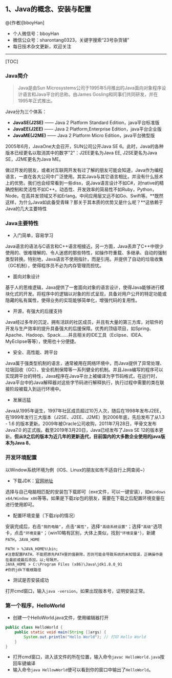 ## 1、Java的概念、安装与配置

@(作者)[bboyHan]

* 个人微信号：bboyHan
* 微信公众号：sharontang0323，关键字搜索“23号杂货铺”
* 每日技术杂文更新，欢迎关注

-------------------

[TOC]

### Java简介

> Java是由Sun Microsystems公司于1995年5月推出的Java面向对象程序设计语言和Java平台的总称。由James Gosling和同事们共同研发，并在1995年正式推出。

Java分为三个体系：
+ **JavaSE(J2SE)**  —— Java 2 Platform Standard Edition，java平台标准版
+ **JavaEE(J2EE)**   —— Java 2 Platform,Enterprise Edition，java平台企业版
+ **JavaME(J2ME)** —— Java 2 Platform Micro Edition，java平台微型版

2005年6月，JavaOne大会召开，SUN公司公开Java SE 6。此时，Java的各种版本已经更名以取消其中的数字"2"：J2EE更名为Java EE, J2SE更名为Java SE，J2ME更名为Java ME。

做过开发的朋友，或者对互联网开发有过了解的朋友可能会知道，Java作为编程语言，一直在各大公司中广泛使用。其实Java与其它语言相比，并没有什么技术上的优势。我们也会经常看到一些diss，说Java语言设计不如C#，对native的精确控制和灵活性不如C++。动态性、开发效率的简易性不如Ruby，Python，Node。在高并发领域又不如Erlang。中间应用层又远不如Go、Swift等。**既然这样，为什么Java如此备受青睐？那关于其本质的优势又是什么呢？**这依赖于Java的几大主要特性

### Java主要特性

+ 入门简单，容易学习

Java语言的语法与C语言和C++语言相接近。另一方面，Java丢弃了C++中很少使用的、很难理解的、令人迷惑的那些特性，如操作符重载、多继承、自动的强制类型转换。特别地，Java语言不使用指针，而是引用。并提供了自动的垃圾收集（GC机制），使得程序员不必为内存管理而担忧。

+ 面向对象设计

基于人的思维逻辑，Java提供了一套面向对象的语言设计，使得Java能够进行模块化式的开发。将程序中的逻辑以对象的形式呈现，具备对用户公开的特定功能或隐藏的私有属性，使得业务的实现能够简单化，增强代码的复用性。

+ 开源，有强大的后援支持

Java经过多年的沉淀，拥有活跃的社区成员，并且有大量的第三方库，对软件的开发与生产效率的提升具备强大的后援保障。优秀的顶级项目，如Spring、Apache、Hadoop、Spack......并且相关的IDE工具（Eclipse、IDEA、MyEclipse等等），使用也十分便捷。

+ 安全、高性能、跨平台

Java属于强类型机制的语言，通常被用在网络环境中，而Java提供了异常处理、垃圾回收（GC）、安全机制保障等一系列健全的机制。并且Java编写的程序可以实现跨平台的特性，Java程序在Java平台上被编译为字节码格式，在运行时，Java平台中的Java解释器对这些字节码进行解释执行，执行过程中需要的类在联接阶段被载入到运行环境中。

+ 发展迅猛

Java从1995年诞生，1997年社区成员超过10万人次，随后在1998年发布J2EE，在1999年发行三大版本（J2SE、J2EE、J2ME）到2006年底，先后发布了从1.3 - 1.6 的版本更新。2009年被Oracle公司收购，2011年7月28日，甲骨文发布 Java7.0 的正式版。截至2019年3月20日，Java已经发布了Java SE 12的版本更新。**但从9之后的版本为近几年的更新迭代，目前国内的大多数企业使用的java版本为Java 8**。


### 开发环境配置
以Window系统环境为例（IOS、Linux的朋友如有不适自行上网查阅~）

+ 下载JDK：[官网地址](http://www.oracle.com/technetwork/java/javase/downloads/index.html)

选择与自己电脑相匹配的安装包下载即可（exe文件，可以一键安装），如`Windows x64/Window x86`等等。如果是下载zip包的朋友，需要在下载之后配置环境变量在进行使用即可。

+ 配置环境变量（下载zip的情况）

安装完成后，右击`"我的电脑"`，点击`"属性"`，选择`"高级系统设置"`；选择`"高级"`选项卡，点击`"环境变量"`；（win10略有区别，大体上类似，找到`"环境变量"`），新建`PATH`，`JAVA_HOME`

```
PATH > %JAVA_HOME%\bin;
#注意配置PATH，不能把原先PATH里的值删除，否则可能会导致系统的未知错误，正确操作是在最前或最后添加，以;号隔开。 
JAVA_HOME > C:\Program Files (x86)\Java\jdk1.8.0_91 
#你的jdk下载根路径 
```

+ 测试是否安装成功

打开cmd窗口，输入`java -version`，如果出现版本号，证明安装正常。

### 第一个程序，HelloWorld

+ 创建一个HelloWorld.java文件，使用编辑器打开
``` java
public class HelloWorld {
    public static void main(String []args) {
        System.out.println("Hello World"); // 打印 Hello World
    }
}
```
+ 打开cmd窗口，进入该文件的所在位置，输入命令`javac HelloWorld.java`按回车键编译
+ 输入命令`java HellowWorld`便可以看到你的窗口中输出了`HelloWorld`。

